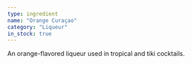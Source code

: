 ```yaml
---
type: ingredient
name: "Orange Curaçao"
category: "Liqueur"
in_stock: true
---
```


An orange-flavored liqueur used in tropical and tiki cocktails.

